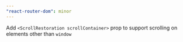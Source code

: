 ```yaml
---
"react-router-dom": minor
---
```


Add `<ScrollRestoration scrollContainer>` prop to support scrolling on elements other than `window`
